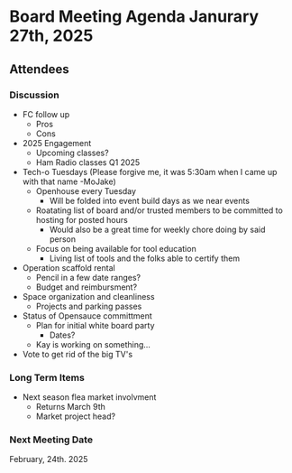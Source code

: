 
# Board Meeting Agenda Janurary 27th, 2025

## Attendees

### Discussion
- FC follow up
  - Pros
  - Cons
- 2025 Engagement
  - Upcoming classes?
  - Ham Radio classes Q1 2025
- Tech-o Tuesdays (Please forgive me, it was 5:30am when I came up with that name -MoJake)
  - Openhouse every Tuesday
    - Will be folded into event build days as we near events
  - Roatating list of board and/or trusted members to be committed to hosting for posted hours
    - Would also be a great time for weekly chore doing by said person
  - Focus on being available for tool education
    - Living list of tools and the folks able to certify them 
- Operation scaffold rental
  - Pencil in a few date ranges?
  - Budget and reimbursment?
- Space organization and cleanliness
  - Projects and parking passes 
- Status of Opensauce committment
    - Plan for initial white board party
      - Dates? 
    - Kay is working on something...
- Vote to get rid of the big TV's

### Long Term Items
- Next season flea market involvment
  - Returns March 9th
  - Market project head? 


### Next Meeting Date
February, 24th. 2025
